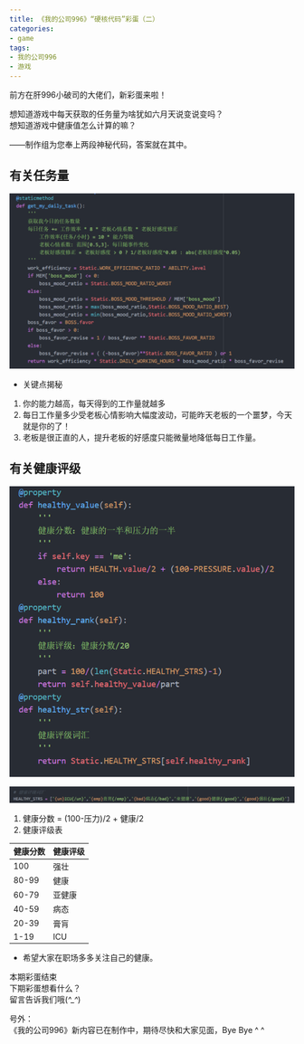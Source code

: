 ```yaml
---
title: 《我的公司996》“硬核代码”彩蛋（二）
categories:
- game
tags:
- 我的公司996
- 游戏
---
```


前方在肝996小破司的大佬们，新彩蛋来啦！

想知道游戏中每天获取的任务量为啥犹如六月天说变说变吗？  
想知道游戏中健康值怎么计算的嘛？

——制作组为您奉上两段神秘代码，答案就在其中。

## 有关任务量

![code1](/public/image/code1.png)

- 关键点揭秘
1. 你的能力越高，每天得到的工作量就越多
2. 每日工作量多少受老板心情影响大幅度波动，可能昨天老板的一个噩梦，今天就是你的了！
3. 老板是很正直的人，提升老板的好感度只能微量地降低每日工作量。

## 有关健康评级

![code2](/public/image/code2.png)

![code3](/public/image/code3.png)

1. 健康分数 = (100-压力)/2 + 健康/2
2. 健康评级表

健康分数|健康评级
--|--
100|强壮
80-99|健康
60-79|亚健康
40-59|病态
20-39|膏肓
1-19|ICU

- 希望大家在职场多多关注自己的健康。

本期彩蛋结束  
下期彩蛋想看什么？  
留言告诉我们哦(*^_^*)  

号外：  
《我的公司996》新内容已在制作中，期待尽快和大家见面，Bye Bye ^ ^ 
